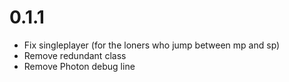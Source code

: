 # 0.1.1
- Fix singleplayer (for the loners who jump between mp and sp)
- Remove redundant class
- Remove Photon debug line
